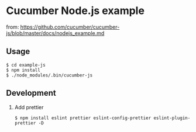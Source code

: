 Cucumber Node.js example
========================

from: https://github.com/cucumber/cucumber-js/blob/master/docs/nodejs_example.md

## Usage

```
$ cd example-js
$ npm install
$ ./node_modules/.bin/cucumber-js
```

## Development

1. Add prettier
    ```
    $ npm install eslint prettier eslint-config-prettier eslint-plugin-prettier -D
    ```
